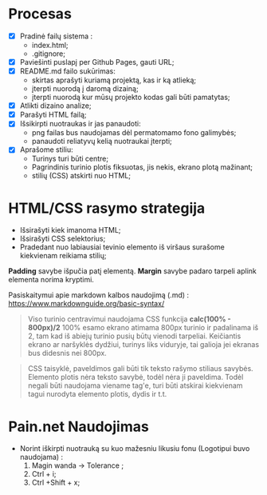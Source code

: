 # Procesas

- [X] Pradinė failų sistema :
  - index.html;
  - .gitignore;
- [X] Paviešinti puslapį per Github Pages, gauti URL;
- [X] README.md failo sukūrimas:
  - skirtas aprašyti kuriamą projektą, kas ir ką atlieką;
  - įterpti nuorodą į daromą dizainą;
  - įterpti nuorodą kur mūsų projekto kodas gali būti pamatytas;
- [X] Atlikti dizaino analize;
- [X] Parašyti HTML failą;
- [X] Išsikirpti nuotraukas ir jas panaudoti:
  - png failas bus naudojamas dėl permatomamo fono galimybės;
  - panaudoti reliatyvų kelią nuotraukai įterpti;
- [X] Aprašome stiliu:
  - Turinys turi būti centre;
  - Pagrindinis turinio plotis fiksuotas, jis nekis, ekrano plotą mažinant;
  - stilių (CSS) atskirti nuo HTML;

# HTML/CSS rasymo strategija
- Išsirašyti kiek imanoma HTML;
- Išsirašyti CSS selektorius;
- Pradedant nuo labiausiai tevinio elemento iš viršaus surašome kiekvienam reikiama stilių;

**Padding** savybe išpučia patį elementą. 
**Margin** savybe padaro tarpeli aplink elementa norima kryptimi.


Pasiskaitymui apie markdown kalbos naudojimą (.md) :
https://www.markdownguide.org/basic-syntax/


>Viso turinio centravimui naudojama CSS funkcija **calc(100% - 800px)/2**
100% esamo ekrano atimama 800px turinio ir padalinama iš 2, tam kad iš abiejų turinio pusių būtų vienodi tarpeliai. Keičiantis ekrano ar naršyklės dydžiui, turinys liks viduryje, tai galioja jei ekranas bus didesnis nei 800px.

>CSS taisyklė, paveldimos gali būti tik teksto rašymo stiliaus savybės. Elemento plotis nėra teksto savybė, todėl nėra ji paveldima. Todėl negali būti naudojama viename tag'e, turi būti atskirai kiekvienam tagui nurodyta elemento plotis, dydis ir t.t.

# Pain.net Naudojimas
- Norint iškirpti nuotrauką su kuo mažesniu likusiu fonu (Logotipui buvo naudojama) :
  1. Magin wanda -> Tolerance ;
  2. Ctrl + i;
  3. Ctrl +Shift + x;